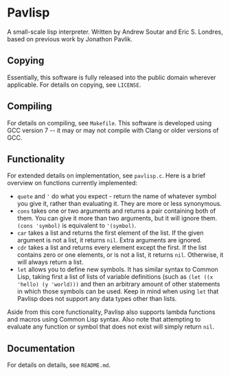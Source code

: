 # Pavlisp
A small-scale lisp interpreter.
Written by Andrew Soutar and Eric S. Londres, based on previous work by Jonathon Pavlik.

## Copying
Essentially, this software is fully released into the public domain wherever applicable. For details on copying, see `LICENSE`.

## Compiling
For details on compiling, see `Makefile`. This software is developed using GCC version 7 -- it may or may not compile with Clang or older versions of GCC.

## Functionality
For extended details on implementation, see `pavlisp.c`.
Here is a brief overview on functions currently implemented:
* `quote` and `'` do what you expect - return the name of whatever symbol you give it, rather than evaluating it. They are more or less synonymous.
* `cons` takes one or two arguments and returns a pair containing both of them. You can give it more than two arguments, but it will ignore them. `(cons 'symbol)` is equivalent to `'(symbol)`.
* `car` takes a list and returns the first element of the list. If the given argument is not a list, it returns `nil`. Extra arguments are ignored.
* `cdr` takes a list and returns every element except the first. If the list contains zero or one elements, or is not a list, it returns `nil`. Otherwise, it will always return a list.
* `let` allows you to define new symbols. It has similar syntax to Common Lisp, taking first a list of lists of variable definitions (such as `(let ((x 'hello) (y 'world)))` and then an arbitrary amount of other statements in which those symbols can be used. Keep in mind when using `let` that Pavlisp does not support any data types other than lists.

Aside from this core functionality, Pavlisp also supports lambda functions and macros using Common Lisp syntax. 
Also note that attempting to evaluate any function or symbol that does not exist will simply return `nil`.

## Documentation
For details on details, see `README.md`.
